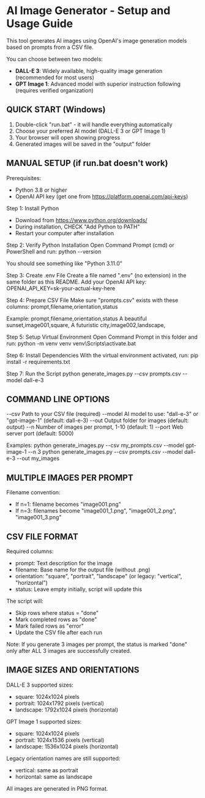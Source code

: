 AI Image Generator - Setup and Usage Guide
===============================================

This tool generates AI images using OpenAI's image generation models based on prompts from a CSV file.

You can choose between two models:
- **DALL-E 3**: Widely available, high-quality image generation (recommended for most users)
- **GPT Image 1**: Advanced model with superior instruction following (requires verified organization)

QUICK START (Windows)
--------------------
1. Double-click "run.bat" - it will handle everything automatically
2. Choose your preferred AI model (DALL-E 3 or GPT Image 1)
3. Your browser will open showing progress
4. Generated images will be saved in the "output" folder

MANUAL SETUP (if run.bat doesn't work)
-------------------------------------

Prerequisites:
- Python 3.8 or higher
- OpenAI API key (get one from https://platform.openai.com/api-keys)

Step 1: Install Python
- Download from https://www.python.org/downloads/
- During installation, CHECK "Add Python to PATH"
- Restart your computer after installation

Step 2: Verify Python Installation
Open Command Prompt (cmd) or PowerShell and run:
  python --version

You should see something like "Python 3.11.0"

Step 3: Create .env File
Create a file named ".env" (no extension) in the same folder as this README.
Add your OpenAI API key:
  OPENAI_API_KEY=sk-your-actual-key-here

Step 4: Prepare CSV File
Make sure "prompts.csv" exists with these columns:
  prompt,filename,orientation,status

Example:
  prompt,filename,orientation,status
  A beautiful sunset,image001,square,
  A futuristic city,image002,landscape,

Step 5: Setup Virtual Environment
Open Command Prompt in this folder and run:
  python -m venv venv
  venv\Scripts\activate.bat

Step 6: Install Dependencies
With the virtual environment activated, run:
  pip install -r requirements.txt

Step 7: Run the Script
  python generate_images.py --csv prompts.csv --model dall-e-3

COMMAND LINE OPTIONS
-------------------
--csv      Path to your CSV file (required)
--model    AI model to use: "dall-e-3" or "gpt-image-1" (default: dall-e-3)
--out      Output folder for images (default: output)
--n        Number of images per prompt, 1-10 (default: 1)
--port     Web server port (default: 5000)

Examples:
  python generate_images.py --csv my_prompts.csv --model gpt-image-1 --n 3
  python generate_images.py --csv prompts.csv --model dall-e-3 --out my_images

MULTIPLE IMAGES PER PROMPT
--------------------------

Filename convention:
- If n=1: filename becomes "image001.png"
- If n=3: filenames become "image001_1.png", "image001_2.png", "image001_3.png"

CSV FILE FORMAT
--------------
Required columns:
- prompt: Text description for the image
- filename: Base name for the output file (without .png)
- orientation: "square", "portrait", "landscape" (or legacy: "vertical", "horizontal")
- status: Leave empty initially, script will update this

The script will:
- Skip rows where status = "done"
- Mark completed rows as "done"
- Mark failed rows as "error"
- Update the CSV file after each run

Note: If you generate 3 images per prompt, the status is marked "done" only 
after ALL 3 images are successfully created.

IMAGE SIZES AND ORIENTATIONS
----------------------------

DALL-E 3 supported sizes:
- square: 1024x1024 pixels
- portrait: 1024x1792 pixels (vertical)
- landscape: 1792x1024 pixels (horizontal)

GPT Image 1 supported sizes:
- square: 1024x1024 pixels
- portrait: 1024x1536 pixels (vertical)
- landscape: 1536x1024 pixels (horizontal)

Legacy orientation names are still supported:
- vertical: same as portrait
- horizontal: same as landscape

All images are generated in PNG format.
